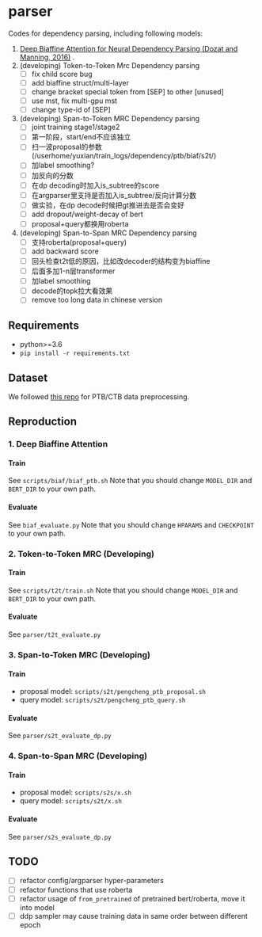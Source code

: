 # parser
Codes for dependency parsing, including following models:
1. [Deep Biaffine Attention for Neural Dependency Parsing (Dozat and Manning, 2016)](https://arxiv.org/abs/1611.01734) .
1. (developing) Token-to-Token Mrc Dependency parsing
    - [ ] fix child score bug
    - [ ] add biaffine struct/multi-layer
    - [ ] change bracket special token from [SEP] to other [unused]
    - [ ] use mst, fix multi-gpu mst
    - [ ] change type-id of [SEP]

1. (developing) Span-to-Token MRC Dependency parsing
    - [ ] joint training stage1/stage2
    - [ ] 第一阶段，start/end不应该独立
    - [ ] 扫一波proposal的参数(/userhome/yuxian/train_logs/dependency/ptb/biaf/s2t/)
    - [ ] 加label smoothing?
    - [ ] 加反向的分数
    - [ ] 在dp decoding时加入is_subtree的score
    - [ ] 在argparser里支持是否加入is_subtree/反向计算分数
    - [ ] 做实验，在dp decode时候把gt推进去是否会变好
    - [ ] add dropout/weight-decay of bert
    - [ ] proposal+query都换用roberta

1. (developing) Span-to-Span MRC Dependency parsing
    - [ ] 支持roberta(proposal+query)
    - [ ] add backward score
    - [ ] 回头检查t2t低的原因，比如改decoder的结构变为biaffine
    - [ ] 后面多加1-n层transformer
    - [ ] 加label smoothing
    - [ ] decode的topk拉大看效果
    - [ ] remove too long data in chinese version

## Requirements
* python>=3.6
* `pip install -r requirements.txt`

## Dataset
We followed [this repo](https://github.com/hankcs/TreebankPreprocessing) for PTB/CTB data preprocessing.


## Reproduction
### 1. Deep Biaffine Attention
#### Train
See `scripts/biaf/biaf_ptb.sh`
Note that you should change `MODEL_DIR` and `BERT_DIR` to your own path.
#### Evaluate
See `biaf_evaluate.py`
Note that you should change `HPARAMS` and `CHECKPOINT` to your own path.

### 2. Token-to-Token MRC (Developing)
#### Train
See `scripts/t2t/train.sh`
Note that you should change `MODEL_DIR` and `BERT_DIR` to your own path.
#### Evaluate
See `parser/t2t_evaluate.py`

### 3. Span-to-Token MRC (Developing)
#### Train
* proposal model: `scripts/s2t/pengcheng_ptb_proposal.sh`
* query model: `scripts/s2t/pengcheng_ptb_query.sh`

#### Evaluate
See `parser/s2t_evaluate_dp.py`


### 4. Span-to-Span MRC (Developing)
#### Train
* proposal model: `scripts/s2s/x.sh`
* query model: `scripts/s2t/x.sh`

#### Evaluate
See `parser/s2s_evaluate_dp.py`

## TODO
- [ ] refactor config/argparser hyper-parameters 
- [ ] refactor functions that use roberta
- [ ] refactor usage of `from_pretrained` of pretrained bert/roberta, move it into model 
- [ ] ddp sampler may cause training data in same order between different epoch
